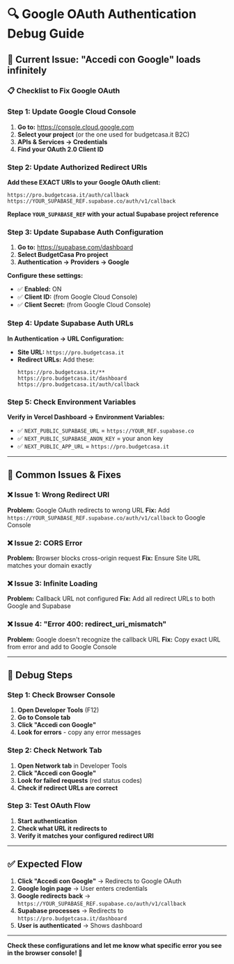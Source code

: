 # 🔍 Google OAuth Authentication Debug Guide

## 🚨 **Current Issue: "Accedi con Google" loads infinitely**

### **📋 Checklist to Fix Google OAuth**

### **Step 1: Update Google Cloud Console**

1. **Go to:** https://console.cloud.google.com
2. **Select your project** (or the one used for budgetcasa.it B2C)
3. **APIs & Services → Credentials**
4. **Find your OAuth 2.0 Client ID**

### **Step 2: Update Authorized Redirect URIs**

**Add these EXACT URIs to your Google OAuth client:**

```
https://pro.budgetcasa.it/auth/callback
https://YOUR_SUPABASE_REF.supabase.co/auth/v1/callback
```

**Replace `YOUR_SUPABASE_REF` with your actual Supabase project reference**

### **Step 3: Update Supabase Auth Configuration**

1. **Go to:** https://supabase.com/dashboard
2. **Select BudgetCasa Pro project**
3. **Authentication → Providers → Google**

**Configure these settings:**
- ✅ **Enabled:** ON
- ✅ **Client ID:** (from Google Cloud Console)  
- ✅ **Client Secret:** (from Google Cloud Console)

### **Step 4: Update Supabase Auth URLs**

**In Authentication → URL Configuration:**

- **Site URL:** `https://pro.budgetcasa.it`
- **Redirect URLs:** Add these:
  ```
  https://pro.budgetcasa.it/**
  https://pro.budgetcasa.it/dashboard
  https://pro.budgetcasa.it/auth/callback
  ```

### **Step 5: Check Environment Variables**

**Verify in Vercel Dashboard → Environment Variables:**
- ✅ `NEXT_PUBLIC_SUPABASE_URL` = `https://YOUR_REF.supabase.co`
- ✅ `NEXT_PUBLIC_SUPABASE_ANON_KEY` = your anon key
- ✅ `NEXT_PUBLIC_APP_URL` = `https://pro.budgetcasa.it`

---

## 🔧 **Common Issues & Fixes**

### **❌ Issue 1: Wrong Redirect URI**
**Problem:** Google OAuth redirects to wrong URL
**Fix:** Add `https://YOUR_SUPABASE_REF.supabase.co/auth/v1/callback` to Google Console

### **❌ Issue 2: CORS Error**  
**Problem:** Browser blocks cross-origin request
**Fix:** Ensure Site URL matches your domain exactly

### **❌ Issue 3: Infinite Loading**
**Problem:** Callback URL not configured
**Fix:** Add all redirect URLs to both Google and Supabase

### **❌ Issue 4: "Error 400: redirect_uri_mismatch"**
**Problem:** Google doesn't recognize the callback URL
**Fix:** Copy exact URL from error and add to Google Console

---

## 📱 **Debug Steps**

### **Step 1: Check Browser Console**
1. **Open Developer Tools** (F12)
2. **Go to Console tab** 
3. **Click "Accedi con Google"**
4. **Look for errors** - copy any error messages

### **Step 2: Check Network Tab**
1. **Open Network tab** in Developer Tools
2. **Click "Accedi con Google"**
3. **Look for failed requests** (red status codes)
4. **Check if redirect URLs are correct**

### **Step 3: Test OAuth Flow**
1. **Start authentication**
2. **Check what URL it redirects to**
3. **Verify it matches your configured redirect URI**

---

## ✅ **Expected Flow**

1. **Click "Accedi con Google"** → Redirects to Google OAuth
2. **Google login page** → User enters credentials  
3. **Google redirects back** → `https://YOUR_SUPABASE_REF.supabase.co/auth/v1/callback`
4. **Supabase processes** → Redirects to `https://pro.budgetcasa.it/dashboard`
5. **User is authenticated** → Shows dashboard

---

**Check these configurations and let me know what specific error you see in the browser console! 🎯**